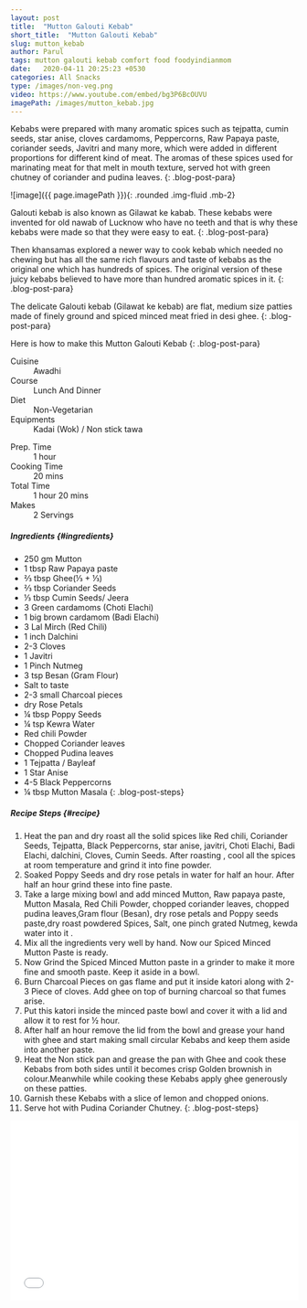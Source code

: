 ```yaml
---
layout: post
title:  "Mutton Galouti Kebab"
short_title:  "Mutton Galouti Kebab"
slug: mutton_kebab
author: Parul
tags: mutton galouti kebab comfort food foodyindianmom
date:   2020-04-11 20:25:23 +0530
categories: All Snacks
type: /images/non-veg.png
video: https://www.youtube.com/embed/bg3P6BcOUVU
imagePath: /images/mutton_kebab.jpg
---
```


Kebabs were prepared with many aromatic spices such as tejpatta, cumin seeds, star anise, cloves cardamoms, Peppercorns, Raw Papaya paste, coriander seeds, Javitri and many more, which were added in different proportions for different kind of meat. The aromas of these spices used for marinating meat for that melt in mouth texture, served hot with green chutney of coriander and pudina leaves.
{: .blog-post-para}

![image]({{ page.imagePath }}){: .rounded .img-fluid .mb-2}

Galouti kebab is also known as Gilawat ke kabab. These kebabs were invented for old nawab of Lucknow who have no teeth and that is why these kebabs were made so that they were easy to eat.
{: .blog-post-para}

Then khansamas explored a newer way to cook kebab which needed no chewing but has all the same rich flavours and taste of kebabs as the original one which has hundreds of spices. The original version of these juicy kebabs believed to have more than hundred aromatic spices in it.
{: .blog-post-para}

The delicate Galouti kebab (Gilawat ke kebab) are flat, medium size patties made of finely ground and spiced minced meat fried in desi ghee.
{: .blog-post-para}

Here is how to make this Mutton Galouti Kebab
{: .blog-post-para}

<div class="row">
    <div class="col-md-6">
        <dl class="row">
            <dt class="col-sm-4">Cuisine</dt><dd class="col-sm-7">Awadhi</dd>
            <dt class="col-sm-4">Course</dt><dd class="col-sm-7">Lunch And Dinner</dd>
            <dt class="col-sm-4">Diet</dt><dd class="col-sm-7">Non-Vegetarian</dd>
            <dt class="col-sm-4">Equipments</dt><dd class="col-sm-7">Kadai (Wok) / Non stick tawa</dd>
        </dl>
    </div>
    <div class="col-md-6">
        <dl class="row">
            <dt class="col-sm-5">Prep. Time</dt><dd class="col-sm-7">1 hour</dd>
            <dt class="col-sm-5">Cooking Time</dt><dd class="col-sm-7">20 mins</dd>
            <dt class="col-sm-5">Total Time</dt><dd class="col-sm-7">1 hour 20 mins</dd>
            <dt class="col-sm-5">Makes</dt><dd class="col-sm-7">2 Servings</dd>
        </dl>
    </div>
</div>

##### **Ingredients** {#ingredients}
- 250 gm Mutton
- 1 tbsp Raw Papaya paste
- ⅔ tbsp Ghee(⅓ + ⅓)
- ⅔ tbsp Coriander Seeds
- ⅓ tbsp Cumin Seeds/ Jeera
- 3 Green cardamoms (Choti Elachi)
- 1 big brown cardamom (Badi Elachi)
- 3 Lal Mirch (Red Chili)
- 1 inch Dalchini
- 2-3 Cloves
- 1 Javitri
- 1 Pinch Nutmeg
- 3 tsp Besan (Gram Flour)
- Salt to taste
- 2-3 small Charcoal pieces
- dry Rose Petals
- ¼ tbsp Poppy Seeds
- ¼ tsp Kewra Water
- Red chili Powder
- Chopped Coriander leaves
- Chopped Pudina leaves
- 1 Tejpatta / Bayleaf
- 1 Star Anise
- 4-5 Black Peppercorns
- ¼ tbsp Mutton Masala
{: .blog-post-steps}

##### **Recipe Steps** {#recipe}
1. Heat the pan and dry roast all the solid spices like Red chili, Coriander Seeds, Tejpatta, Black Peppercorns, star anise, javitri, Choti Elachi, Badi Elachi, dalchini, Cloves, Cumin Seeds. After roasting , cool all the spices at room temperature and grind it into fine powder.
1. Soaked Poppy Seeds and dry rose petals in water for half an hour. After half an hour grind these into fine paste.
1. Take a large mixing bowl and add minced Mutton, Raw papaya paste, Mutton Masala, Red Chili Powder, chopped coriander leaves, chopped pudina leaves,Gram flour (Besan), dry rose petals and Poppy seeds paste,dry roast powdered Spices, Salt, one pinch grated  Nutmeg, kewda water into it .
1. Mix all the ingredients very well by hand. Now our Spiced Minced Mutton Paste is ready.
1. Now Grind the  Spiced Minced Mutton  paste in a grinder to make it more fine and smooth paste. Keep it aside in a bowl.
1. Burn Charcoal Pieces on gas flame and put it inside katori along with 2-3 Piece of cloves. Add ghee on top of burning charcoal so that fumes arise.
1. Put this katori inside the minced paste bowl and cover it with a lid and allow it to rest for ½ hour.
1. After half an hour remove the lid  from the bowl and grease your hand with ghee and start making small circular Kebabs and keep them aside into another paste.
1. Heat the Non stick  pan and grease the pan with Ghee and cook these Kebabs from both sides until it  becomes crisp Golden brownish in colour.Meanwhile while cooking these Kebabs apply ghee generously on these patties.
1. Garnish these Kebabs with a slice of lemon and chopped onions.
1. Serve hot with Pudina Coriander Chutney.
{: .blog-post-steps}

<div class="row" id="video">
    <div class="col-md-12">
        <div class="embed-responsive embed-responsive-16by9">
            <iframe width="100%" height="315" src="{{page.video}}" frameborder="0" allow="accelerometer; autoplay; encrypted-media; gyroscope; picture-in-picture" allowfullscreen></iframe>
        </div>
    </div>
</div>
<br>
